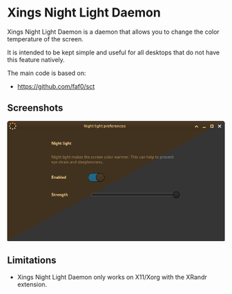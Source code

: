 # Xings Night Light Daemon

Xings Night Light Daemon is a daemon that allows you to change the color temperature of the screen.

It is intended to be kept simple and useful for all desktops that do not have this feature natively.

The main code is based on:

 * https://github.com/faf0/sct

## Screenshots

![Xings Night Light Daemon](data/appdata/xnl-preferences-dark.png)

## Limitations

 * Xings Night Light Daemon only works on X11/Xorg with the XRandr extension.
